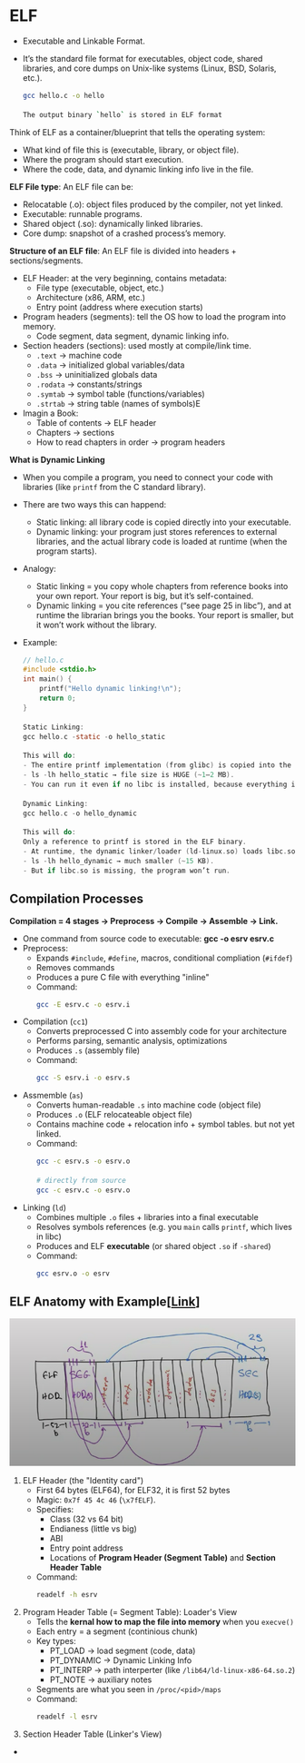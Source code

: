 # ELF
- Executable and Linkable Format.
- It’s the standard file format for executables, object code, shared libraries, and core dumps on Unix-like systems (Linux, BSD, Solaris, etc.).

    ```bash
    gcc hello.c -o hello

    The output binary `hello` is stored in ELF format
    ```

Think of ELF as a container/blueprint that tells the operating system:
- What kind of file this is (executable, library, or object file).
- Where the program should start execution.
- Where the code, data, and dynamic linking info live in the file.

__ELF File type__: An ELF file can be:
- Relocatable (.o): object files produced by the compiler, not yet linked.
- Executable: runnable programs.
- Shared object (.so): dynamically linked libraries.
- Core dump: snapshot of a crashed process’s memory.

__Structure of an ELF file__: An ELF file is divided into headers + sections/segments.
- ELF Header: at the very beginning, contains metadata:
    - File type (executable, object, etc.)
    - Architecture (x86, ARM, etc.)
    - Entry point (address where execution starts)
- Program headers (segments): tell the OS how to load the program into memory.
    - Code segment, data segment, dynamic linking info.
- Section headers (sections): used mostly at compile/link time.
    - `.text` → machine code
    - `.data` → initialized global variables/data
    - `.bss` → uninitialized globals data
    - `.rodata` → constants/strings
    - `.symtab` → symbol table (functions/variables)
    - `.strtab` → string table (names of symbols)E
- Imagin a Book:
    - Table of contents → ELF header
    - Chapters → sections
    - How to read chapters in order → program headers

__What is Dynamic Linking__
- When you compile a program, you need to connect your code with libraries (like `printf` from the C standard library).
- There are two ways this can happend:
    - Static linking: all library code is copied directly into your executable.
    - Dynamic linking: your program just stores references to external libraries, and the actual library code is loaded at runtime (when the program starts).
- Analogy:
    - Static linking = you copy whole chapters from reference books into your own report. Your report is big, but it’s self-contained.
    - Dynamic linking = you cite references (“see page 25 in libc”), and at runtime the librarian brings you the books. Your report is smaller, but it won’t work without the library.

- Example:
    ```c
    // hello.c
    #include <stdio.h>
    int main() {
        printf("Hello dynamic linking!\n");
        return 0;
    }

    Static Linking:
    gcc hello.c -static -o hello_static
    
    This will do:
    - The entire printf implementation (from glibc) is copied into the binary.
    - ls -lh hello_static → file size is HUGE (~1–2 MB).
    - You can run it even if no libc is installed, because everything is self-contained.

    Dynamic Linking:
    gcc hello.c -o hello_dynamic

    This will do:
    Only a reference to printf is stored in the ELF binary.
    - At runtime, the dynamic linker/loader (ld-linux.so) loads libc.so into memory.
    - ls -lh hello_dynamic → much smaller (~15 KB).
    - But if libc.so is missing, the program won’t run.
    ```

## Compilation Processes

__Compilation = 4 stages → Preprocess → Compile → Assemble → Link.__
- One command from source code to executable: __gcc -o esrv esrv.c__
- Preprocess:
    - Expands `#include`, `#define`, macros, conditional compliation (`#ifdef`)
    - Removes commands
    - Produces a pure C file with everything "inline"
    - Command:
        ```bash
        gcc -E esrv.c -o esrv.i
        ```
- Compilation (`cc1`)
    - Converts preprocessed C into assembly code for your architecture
    - Performs parsing, semantic analysis, optimizations
    - Produces `.s` (assembly file)
    - Command:
        ```bash
        gcc -S esrv.i -o esrv.s
        ```
- Assmemble (`as`)
    - Converts human-readable `.s` into machine code (object file)
    - Produces `.o` (ELF relocateable object file)
    - Contains machine code + relocation info + symbol tables. but not yet linked.
    - Command:
        ```bash
        gcc -c esrv.s -o esrv.o

        # directly from source
        gcc -c esrv.c -o esrv.o
        ```
- Linking (`ld`)
    - Combines multiple `.o` files + libraries into a final executable
    - Resolves symbols references (e.g. you `main` calls `printf`, which lives in libc)
    - Produces and ELF __executable__ (or shared object `.so` if `-shared`)
    - Command:
        ```bash
        gcc esrv.o -o esrv
        ```

## ELF Anatomy with Example[[Link](https://en.wikipedia.org/wiki/Executable_and_Linkable_Formats)]
![img](./img/Screenshot%202025-09-24%20131324.png)

1. ELF Header (the "Identity card")
    - First 64 bytes (ELF64), for ELF32, it is first 52 bytes
    - Magic: `0x7f 45 4c 46` (`\x7fELF`).
    - Specifies:
        - Class (32 vs 64 bit)
        - Endianess (little vs big)
        - ABI
        - Entry point address
        - Locations of __Program Header (Segment Table)__ and __Section Header Table__
    - Command:
        ```bash
        readelf -h esrv
        ```
2. Program Header Table (= Segment Table): Loader's View
    - Tells the __kernal how to map the file into memory__ when you `execve()`
    - Each entry = a segment (continious chunk)
    - Key types:
        - PT_LOAD -> load segment (code, data)
        - PT_DYNAMIC -> Dynamic Linking Info
        - PT_INTERP -> path interperter (like `/lib64/ld-linux-x86-64.so.2`)
        - PT_NOTE -> auxiliary notes
    - Segments are what you seen in `/proc/<pid>/maps`
    - Command:
        ```bash
        readelf -l esrv
        ```
3. Section Header Table (Linker's View)
- 